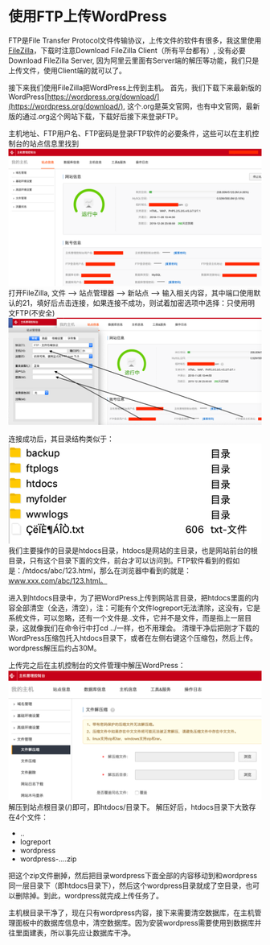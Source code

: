 # 使用FTP上传WordPress

FTP是File Transfer Protocol文件传输协议，上传文件的软件有很多，我这里使用[FileZilla](https://filezilla-project.org/)，下载时注意Download FileZilla Client（所有平台都有）, 没有必要Download FileZilla Server, 因为阿里云里面有Server端的解压等功能，我们只是上传文件，使用Client端的就可以了。

接下来我们使用FileZilla把WordPress上传到主机。
首先，我们下载下来最新版的WordPress[https://wordpress.org/download/](https://wordpress.org/download/), 这个.org是英文官网，也有中文官网，最新版的通过.org这个网站下载，下载好后接下来登录FTP。

主机地址、FTP用户名、FTP密码是登录FTP软件的必要条件，这些可以在主机控制台的站点信息里找到
![](/WordPress/images/5.png)
打开FileZilla, 文件 --> 站点管理器 --> 新站点 --> 输入相关内容，其中端口使用默认的21，填好后点击连接，如果连接不成功，则试着加密选项中选择：只使用明文FTP(不安全)
![](/WordPress/images/6.png)

连接成功后，其目录结构类似于：
![](/WordPress/images/7.png)
我们主要操作的目录是htdocs目录，htdocs是网站的主目录，也是网站前台的根目录，只有这个目录下面的文件，前台才可以访问到。FTP软件看到的假如是：/htdocs/abc/123.html，那么在浏览器中看到的就是：www.xxx.com/abc/123.html。

进入到htdocs目录中，为了把WordPress上传到网站言目录，把htdocs里面的内容全部清空（全选，清空），注：可能有个文件logreport无法清除，这没有，它是系统文件，可以忽略，还有一个文件是..文件，它并不是文件，而是指上一层目录，这就像我们在命令行中打cd ../一样，也不用理会。
清理干净后把刚才下载的WordPress压缩包托入htdocs目录下，或者在左侧右键这个压缩包，然后上传。wordpress解压后约占30M。

上传完之后在主机控制台的文件管理中解压WordPress：
![](/WordPress/images/8.png)
解压到站点根目录(/)即可，即htdocs/目录下。
解压好后，htdocs目录下大致存在4个文件：  
- ..
- logreport
- wordpress
- wordpress-....zip

把这个zip文件删掉，然后把目录wordpress下面全部的内容移动到和wordpress同一层目录下（即htdocs目录下），然后这个wordpress目录就成了空目录，也可以删除掉。到此，wordpress就完成上传任务了。

主机根目录干净了，现在只有wordpress内容，接下来需要清空数据库，在主机管理面板中的数据库信息中，清空数据库。因为安装wordpress需要使用到数据库并往里面建表，所以事先应让数据库干净。



